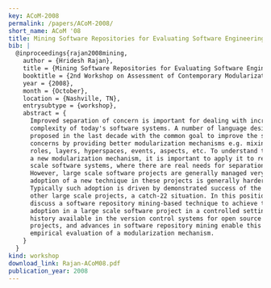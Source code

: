 ```yaml
---
key: ACoM-2008
permalink: /papers/ACoM-2008/
short_name: ACoM '08
title: Mining Software Repositories for Evaluating Software Engineering Properties of Language Designs
bib: |
  @inproceedings{rajan2008mining,
    author = {Hridesh Rajan},
    title = {Mining Software Repositories for Evaluating Software Engineering Properties of Language Designs},
    booktitle = {2nd Workshop on Assessment of Contemporary Modularization Techniques (ACoM.08)},
    year = {2008},
    month = {October},
    location = {Nashville, TN},
    entrysubtype = {workshop},
    abstract = {
      Improved separation of concern is important for dealing with increasing
      complexity of today's software systems. A number of language designs have been
      proposed in the last decade with the common goal to improve the separation of
      concerns by providing better modularization mechanisms e.g. mixins, units,
      roles, layers, hyperspaces, events, aspects, etc. To understand the benefits of
      a new modularization mechanism, it is important to apply it to real world large
      scale software systems, where there are real needs for separation of concerns.
      However, large scale software projects are generally managed very cautiously and
      adoption of a new technique in these projects is generally harder to achieve.
      Typically such adoption is driven by demonstrated success of the technique in
      other large scale projects, a catch-22 situation. In this position paper, I
      discuss a software repository mining-based technique to achieve the effect of
      adoption in a large scale software project in a controlled setting. Rich change
      history available in the version control systems for open source software
      projects, and advances in software repository mining enable this technique for
      empirical evaluation of a modularization mechanism.
    }
  }
kind: workshop
download_link: Rajan-ACoM08.pdf
publication_year: 2008
---
```

